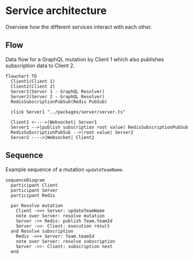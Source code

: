 # Service architecture

Overview how the different services interact with each other.

## Flow

Data flow for a GraphQL mutation by Client 1 which also publishes subscription data to Client 2.

```mermaid
flowchart TD
  Client1(Client 1)
  Client2(Client 2)
  Server1(Server 1 - GraphQL Resolver)
  Server2(Server 2 - GraphQL Resolver)
  RedisSubscriptionPubSub(Redis PubSub)

  click Server1 "../packages/server/server.ts"

  Client1 <---->|Websocket| Server1
  Server1 -->|publish subscription root value| RedisSubscriptionPubSub
  RedisSubscriptionPubSub -->|root value| Server2
  Server2 ---->|Websocket| Client2
```

## Sequence

Example sequence of a mutation `updateTeamName`.

```mermaid
sequenceDiagram
  participant Client
  participant Server
  participant Redis

  par Resolve mutation
    Client ->>+ Server: updateTeamName
    note over Server: resolve mutation
    Server ->> Redis: publish Team.teamId
    Server ->>- Client: execution result
  and Resolve subscription
    Redis ->>+ Server: Team.teamId
    note over Server: resolve subscription
    Server ->>- Client: subscription next
  end

```
